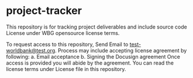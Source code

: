 # project-tracker
This repository is for tracking project deliverables and include source code License under WBG opensource license terms.

To request access to this repository, Send Email to test-worldbank@test.org.
Process may include accepting license agreement by following:
  a. Email acceptance
  b. Signing the Docusign agreement
Once access is provided you will abide by the agreement.
You can read the license terms under License file in this repository.
